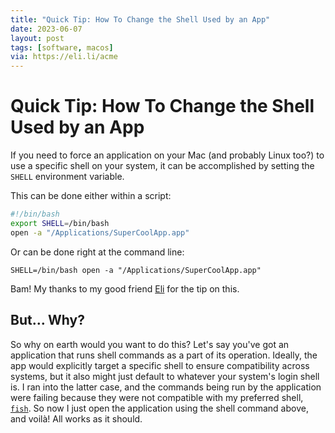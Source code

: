 ```yaml
---
title: "Quick Tip: How To Change the Shell Used by an App"
date: 2023-06-07
layout: post
tags: [software, macos]
via: https://eli.li/acme
---
```


# Quick Tip: How To Change the Shell Used by an App

If you need to force an application on your Mac (and probably Linux too?) to use a specific shell on your system, it can be accomplished by setting the `SHELL` environment variable.

This can be done either within a script:

```bash
#!/bin/bash
export SHELL=/bin/bash
open -a "/Applications/SuperCoolApp.app"
```

Or can be done right at the command line:

```shell
SHELL=/bin/bash open -a "/Applications/SuperCoolApp.app"
```

Bam! My thanks to my good friend [Eli](https://eli.li) for the tip on this.

## But… Why?

So why on earth would you want to do this? Let's say you've got an application that runs shell commands as a part of its operation. Ideally, the app would explicitly target a specific shell to ensure compatibility across systems, but it also might just default to whatever your system's login shell is. I ran into the latter case, and the commands being run by the application were failing because they were not compatible with my preferred shell, [`fish`](https://fishshell.com). So now I just open the application using the shell command above, and voilà! All works as it should.
